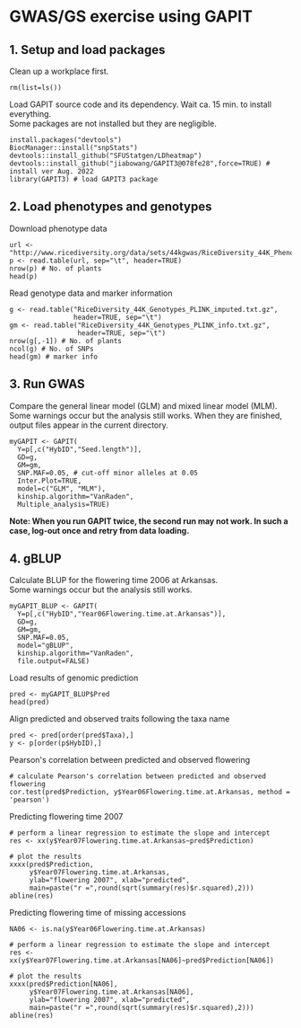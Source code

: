 # GWAS/GS exercise using GAPIT

## 1. Setup and load packages

Clean up a workplace first.
```
rm(list=ls())
```

Load GAPIT source code and its dependency. Wait ca. 15 min. to install everything.  
Some packages are not installed but they are negligible.  
```
install.packages("devtools")
BiocManager::install("snpStats")
devtools::install_github("SFUStatgen/LDheatmap")
devtools::install_github("jiabowang/GAPIT3@078fe28",force=TRUE) # install ver Aug. 2022
library(GAPIT3) # load GAPIT3 package
```

## 2. Load phenotypes and genotypes

Download phenotype data
```
url <- "http://www.ricediversity.org/data/sets/44kgwas/RiceDiversity_44K_Phenotypes_34traits_PLINK.txt"
p <- read.table(url, sep="\t", header=TRUE)
nrow(p) # No. of plants
head(p)
```

Read genotype data and marker information
```
g <- read.table("RiceDiversity_44K_Genotypes_PLINK_imputed.txt.gz",
                header=TRUE, sep="\t")
gm <- read.table("RiceDiversity_44K_Genotypes_PLINK_info.txt.gz",
                 header=TRUE, sep="\t")
nrow(g[,-1]) # No. of plants
ncol(g) # No. of SNPs
head(gm) # marker info
```

## 3. Run GWAS

Compare the general linear model (GLM) and mixed linear model (MLM).  
Some warnings occur but the analysis still works. When they are finished, output files appear in the current directory.  
```
myGAPIT <- GAPIT(
  Y=p[,c("HybID","Seed.length")],
  GD=g,
  GM=gm,
  SNP.MAF=0.05, # cut-off minor alleles at 0.05
  Inter.Plot=TRUE,
  model=c("GLM", "MLM"),
  kinship.algorithm="VanRaden",
  Multiple_analysis=TRUE)
```

**Note: When you run GAPIT twice, the second run may not work. In such a case, log-out once and retry from data loading.**  

## 4. gBLUP

Calculate BLUP for the flowering time 2006 at Arkansas.  
Some warnings occur but the analysis still works.  
```
myGAPIT_BLUP <- GAPIT(
  Y=p[,c("HybID","Year06Flowering.time.at.Arkansas")],
  GD=g,
  GM=gm,
  SNP.MAF=0.05,
  model="gBLUP",
  kinship.algorithm="VanRaden",
  file.output=FALSE)
```

Load results of genomic prediction  
```
pred <- myGAPIT_BLUP$Pred
head(pred)
```

Align predicted and observed traits following the taxa name  
```
pred <- pred[order(pred$Taxa),]
y <- p[order(p$HybID),]
```

Pearson's correlation between predicted and observed flowering  
```
# calculate Pearson's correlation between predicted and observed flowering
cor.test(pred$Prediction, y$Year06Flowering.time.at.Arkansas, method = 'pearson') 
```

Predicting flowering time 2007  
```
# perform a linear regression to estimate the slope and intercept
res <- xx(y$Year07Flowering.time.at.Arkansas~pred$Prediction)

# plot the results
xxxx(pred$Prediction,
     y$Year07Flowering.time.at.Arkansas,
     ylab="flowering 2007", xlab="predicted",
     main=paste("r =",round(sqrt(summary(res)$r.squared),2)))
abline(res)
```

Predicting flowering time of missing accessions
```
NA06 <- is.na(y$Year06Flowering.time.at.Arkansas)

# perform a linear regression to estimate the slope and intercept
res <- xx(y$Year07Flowering.time.at.Arkansas[NA06]~pred$Prediction[NA06])

# plot the results
xxxx(pred$Prediction[NA06],
     y$Year07Flowering.time.at.Arkansas[NA06],
     ylab="flowering 2007", xlab="predicted",
     main=paste("r =",round(sqrt(summary(res)$r.squared),2)))
abline(res)
```

